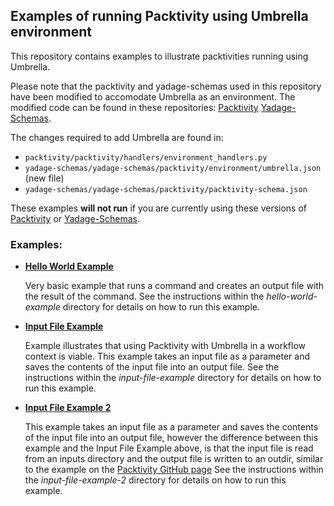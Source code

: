 ## Examples of running Packtivity using Umbrella environment

This repository contains examples to illustrate packtivities running using Umbrella.

Please note that the packtivity and yadage-schemas used in this repository have been modified to accomodate Umbrella as 
an environment. The modified code can be found in these repositories: [Packtivity](https://github.com/ecaldwe1/packtivity) [Yadage-Schemas](https://github.com/ecaldwe1/yadage-schemas). 

The changes required to add Umbrella are found in:
 - `packtivity/packtivity/handlers/environment_handlers.py`
 - `yadage-schemas/yadage-schemas/packtivity/environment/umbrella.json` (new file)
 - `yadage-schemas/yadage-schemas/packtivity/packtivity-schema.json`

These examples **will not run** if you are currently using these versions of [Packtivity](https://github.com/diana-hep/packtivity) or [Yadage-Schemas](https://github.com/diana-hep/yadage-schemas).


### Examples:
 - [**Hello World Example**](https://github.com/ecaldwe1/packtivity-with-umbrella-examples/tree/master/hello-world-example)
 
   Very basic example that runs a command and creates an output file with the result of the command. 
   See the instructions within the _hello-world-example_ directory for details on how to run this example.
   
 - [**Input File Example**](https://github.com/ecaldwe1/packtivity-with-umbrella-examples/tree/master/input-file-example)
   
   Example illustrates that using Packtivity with Umbrella in a workflow context is viable. 
   This example takes an input file as a parameter and saves the contents of the input file into an output file. 
   See the instructions within the _input-file-example_ directory for details on how to run this example.
   
 - [**Input File Example 2**](https://github.com/ecaldwe1/packtivity-with-umbrella-examples/tree/master/input-file-example2)
   
   This example takes an input file as a parameter and saves the contents of the input file into an output file, however the difference between this example and the Input File Example above, is that the input file is read from an inputs directory and the output file is written to an outdir, similar to the example on the [Packtivity GitHub page](https://github.com/diana-hep/packtivity) 
   See the instructions within the _input-file-example-2_ directory for details on how to run this example.
